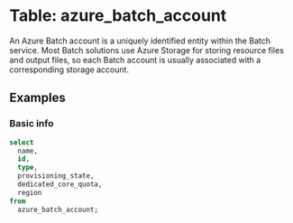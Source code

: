 # Table: azure_batch_account

An Azure Batch account is a uniquely identified entity within the Batch service. Most Batch solutions use Azure Storage for storing resource files and output files, so each Batch account is usually associated with a corresponding storage account.

## Examples

### Basic info

```sql
select
  name,
  id,
  type,
  provisioning_state,
  dedicated_core_quota,
  region
from
  azure_batch_account;
```
